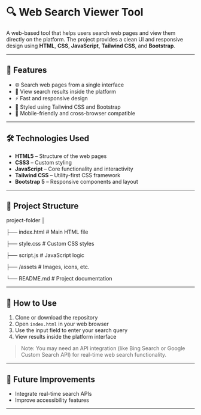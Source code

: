 # 🔍 Web Search Viewer Tool

A web-based tool that helps users search web pages and view them directly on the platform. The project provides a clean UI and responsive design using **HTML**, **CSS**, **JavaScript**, **Tailwind CSS**, and **Bootstrap**.

---

## 🚀 Features

- 🌐 Search web pages from a single interface  
- 🧭 View search results inside the platform  
- ⚡ Fast and responsive design  
- 🎨 Styled using Tailwind CSS and Bootstrap  
- 📱 Mobile-friendly and cross-browser compatible  

---

## 🛠️ Technologies Used

- **HTML5** – Structure of the web pages  
- **CSS3** – Custom styling  
- **JavaScript** – Core functionality and interactivity  
- **Tailwind CSS** – Utility-first CSS framework  
- **Bootstrap 5** – Responsive components and layout

---

## 📂 Project Structure

project-folder
│

├── index.html # Main HTML file

├── style.css # Custom CSS styles

├── script.js # JavaScript logic

├── /assets # Images, icons, etc.

└── README.md # Project documentation

---

## 🔧 How to Use

1. Clone or download the repository
2. Open `index.html` in your web browser
3. Use the input field to enter your search query
4. View results inside the platform interface

> Note: You may need an API integration (like Bing Search or Google Custom Search API) for real-time web search functionality.

---

## 📌 Future Improvements

- Integrate real-time search APIs  
- Improve accessibility features  

---
